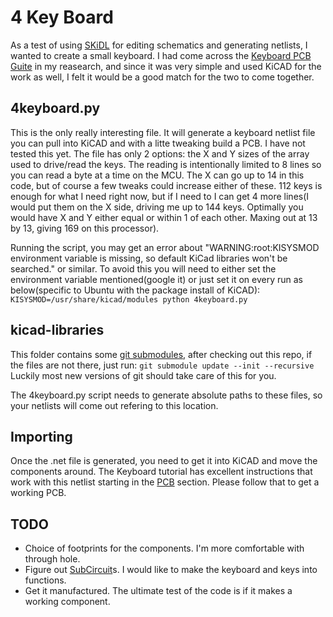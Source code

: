# 4 Key Board

As a test of using [SKiDL](https://xesscorp.github.io/skidl/docs/_site/index.html) for editing schematics and generating netlists, I wanted to create a small keyboard. I had come across the [Keyboard PCB Guite](https://github.com/ruiqimao/keyboard-pcb-guide) in my reasearch, and since it was very simple and used KiCAD for the work as well, I felt it would be a good match for the two to come together. 

## 4keyboard.py
This is the only really interesting file. It will generate a keyboard netlist file you can pull into KiCAD and with a litte tweaking build a PCB. I have not tested this yet. The file has only 2 options: the X and Y sizes of the array used to drive/read the keys. The reading is intentionally limited to 8 lines so you can read a byte at a time on the MCU. The X can go up to 14 in this code, but of course a few tweaks could increase either of these. 112 keys is enough for what I need right now, but if I need to I can get 4 more lines(I would put them on the X side, driving me up to 144 keys. Optimally you would have X and Y either equal or within 1 of each other. Maxing out at 13 by 13, giving 169 on this processor).

Running the script, you may get an error about "WARNING:root:KISYSMOD environment variable is missing, so default KiCad libraries won't be searched." or similar. To avoid this you will need to either set the environment variable mentioned(google it) or just set it on every run as below(specific to Ubuntu with the package install of KiCAD):
```KISYSMOD=/usr/share/kicad/modules python 4keyboard.py```

## kicad-libraries
This folder contains some [git submodules](https://github.com/blog/2104-working-with-submodules), after checking out this repo, if the files are not there, just run:
```git submodule update --init --recursive```
Luckily most new versions of git should take care of this for you.

The 4keyboard.py script needs to generate absolute paths to these files, so your netlists will come out refering to this location.

## Importing
Once the .net file is generated, you need to get it into KiCAD and move the components around. The Keyboard tutorial has excellent instructions that work with this netlist starting in the [PCB](https://github.com/ruiqimao/keyboard-pcb-guide#pcb) section. Please follow that to get a working PCB.

## TODO
* Choice of footprints for the components. I'm more comfortable with through hole.
* Figure out [SubCircuit](https://xesscorp.github.io/skidl/docs/_site/index.html#going-deeper)s. I would like to make the keyboard and keys into functions.
* Get it manufactured. The ultimate test of the code is if it makes a working component.
